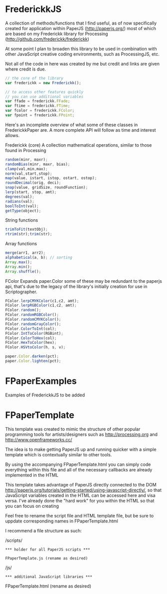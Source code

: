 FrederickkJS
============

A collection of methods/functions that I find useful, as of now specifically created for application within PaperJS (http://paperjs.org/) most of which are based on my Frederickk library for Processing (http://github.com/frederickk/frederickk)

At some point I plan to broaden this library to be used in combination with other JavaScript creative coding environments, such as ProcessingJS, etc.

Not all of the code in here was created by me but credit and links are given where credit is due.

```javascript
// the core of the library
var frederickk = new Frederickk();

// to access other features quickly
// you can use additional variables
var ffade = frederickk.FFade;
var ftime = frederickk.FTime;
var fcolor = frederickk.FColor;
var fpoint = frederickk.FPoint;
```

Here's an incomplete overview of what some of these classes in FrederickkPaper are. A more complete API will follow as time and interest allows.

Frederickk (core)
A collection mathematical operations, similar to those found in Processing


```javascript
random(minr, maxr);
randomBias(minr, maxr, bias);
clamp(val,min,max);
norm(val,start,stop);
map(value, istart, istop, ostart, ostop);
roundDecimal(orig, deci);
snap(value, gridSize, roundFunction);
lerp(start, stop, amt);
degrees(val);
radians(val);
boolToInt(val);
getType(object);
```

String functions


```javascript
trimToFit(textObj);
rtrim(str);trim(str);
```

Array functions


```javascript
merge(arr1, arr2);
alphabetical(a, b); // sorting
Array.max();
Array.min();
Array.shuffle();
```


FColor
Expands paper.Color some of these may be redundant to the paperjs api, that's due to the legacy of the library's initially creation for use in Scriptographer.


```javascript
FColor.lerpCMYKColor(c1,c2, amt);
FColor.lerpRGBColor(c1,c2, amt);
FColor.random();
FColor.randomRGBColor();
FColor.randomCMYKColor();
FColor.randomGrayColor();
FColor.ColorToInt(col);
FColor.IntToColor(RGBint);
FColor.ColorToHex(col);
FColor.HexToColor(hex);
FColor.HSVtoColor(h, s, v);

paper.Color.darken(pct);
paper.Color.lighten(pct);
```


FPaperExamples
============

Examples of FrederickkJS to be added



FPaperTemplate
============

This template was created to mimic the structure of other popular programming tools for artists/designers such as http://processing.org and http://www.openframeworks.cc/

The idea is to make getting PaperJS up and running quicker with a simple template which is contextually similar to other tools.

By using the accompanying FPaperTemplate.html you can simply code everything within this file and all of the necessary callbacks are already implemented in the HTML

This template takes advantage of PaperJS directly connected to the DOM http://paperjs.org/tutorials/getting-started/using-javascript-directly/, so that JavaScript variables created in the HTML can be accessed here and visa versa. I've already done the "hard work" for you within the HTML so that you can focus on creating

Feel free to rename the script file and HTML template file, but be sure to uppdate corresponding names in FPaperTemplate.html

I recommend a file structure as such:


/scripts/

	*** holder for all PaperJS scripts ***

	FPaperTemplate.js (rename as desired)

/js/

	*** additional JavaScript libraries ***


FPaperTemplate.html (rename as desired)

